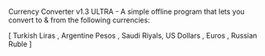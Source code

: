 Currency Converter v1.3 ULTRA -
A simple offline program that lets you convert to & from the following currencies: 

[ Turkish Liras , Argentine Pesos , Saudi Riyals,  US Dollars , Euros , Russian Ruble ]
